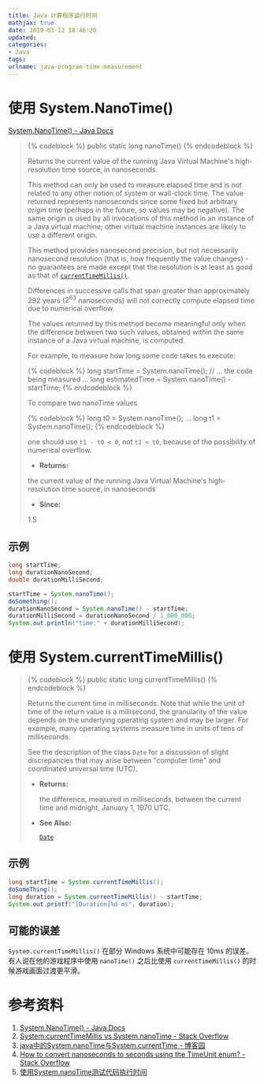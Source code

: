 ```yaml
---
title: Java 计算程序运行时间
mathjax: true
date: 2019-03-12 18:46:20
updated:
categories:
- Java
tags:
urlname: java-program-time-measurement
---
```




<!-- more -->

# 使用 System.NanoTime()

[System.NanoTime() - Java Docs](https://docs.oracle.com/javase/8/docs/api/java/lang/System.html#nanoTime--)

> {% codeblock %}
public static long nanoTime()
{% endcodeblock %}
>
> Returns the current value of the running Java Virtual Machine's high-resolution time source, in nanoseconds.
>
> This method can only be used to measure elapsed time and is not related to any other notion of system or wall-clock time. The value returned represents nanoseconds since some fixed but arbitrary *origin* time (perhaps in the future, so values may be negative). The same origin is used by all invocations of this method in an instance of a Java virtual machine; other virtual machine instances are likely to use a different origin.
>
> This method provides nanosecond precision, but not necessarily nanosecond resolution (that is, how frequently the value changes) - no guarantees are made except that the resolution is at least as good as that of [`currentTimeMillis()`](https://docs.oracle.com/javase/8/docs/api/java/lang/System.html#currentTimeMillis--).
>
> Differences in successive calls that span greater than approximately 292 years ($2^{63}$ nanoseconds) will not correctly compute elapsed time due to numerical overflow.
>
> The values returned by this method become meaningful only when the difference between two such values, obtained within the same instance of a Java virtual machine, is computed.
>
> For example, to measure how long some code takes to execute:
>
> {% codeblock %}
long startTime = System.nanoTime();
// ... the code being measured ...
long estimatedTime = System.nanoTime() - startTime;
{% endcodeblock %}
>
> To compare two nanoTime values
>
> {% codeblock %}
long t0 = System.nanoTime();
...
long t1 = System.nanoTime();
{% endcodeblock %}
>
> one should use `t1 - t0 < 0`, not `t1 < t0`, because of the possibility of numerical overflow.
>
> - **Returns:**
>
> the current value of the running Java Virtual Machine's high-resolution time source, in nanoseconds
>
> - **Since:**
>
> 1.5
>

## 示例

```java
long startTime;
long durationNanoSecond;
double durationMilliSecond;

startTime = System.nanoTime();
doSomething();
durationNanoSecond = System.nanoTime() - startTime;
durationMilliSecond = durationNanoSecond / 1_000_000;
System.out.println("time:" + durationMilliSecond);
```

# 使用 System.currentTimeMillis()

> {% codeblock %}
public static long currentTimeMillis()
{% endcodeblock %}
>
> Returns the current time in milliseconds. Note that while the unit of time of the return value is a millisecond, the granularity of the value depends on the underlying operating system and may be larger. For example, many operating systems measure time in units of tens of milliseconds.
>
> See the description of the class `Date` for a discussion of slight discrepancies that may arise between "computer time" and coordinated universal time (UTC).
>
> - **Returns:**
>
>   the difference, measured in milliseconds, between the current time and midnight, January 1, 1970 UTC.
>
> - **See Also:**
>
>   [`Date`](https://docs.oracle.com/javase/8/docs/api/java/util/Date.html)

## 示例

```java
long startTime = System.currentTimeMillis();
doSomeThing();
long duration = System.currentTimeMillis() - startTime;
System.out.printf("[Duration]%d ms", duration);
```

## 可能的误差

`System.currentTimeMillis()` 在部分 Windows 系统中可能存在 10ms 的误差。有人说在他的游戏程序中使用 `nanoTime()` 之后比使用 `currentTimeMillis()` 的时候游戏画面过渡更平滑。

# 参考资料

1. [System.NanoTime() - Java Docs](https://docs.oracle.com/javase/8/docs/api/java/lang/System.html#nanoTime--)
2. [System.currentTimeMillis vs System.nanoTime - Stack Overflow](https://stackoverflow.com/questions/351565/system-currenttimemillis-vs-system-nanotime)
3. [java中的System.nanoTime与System.currentTime - 博客园](https://www.cnblogs.com/_programmer/p/3396933.html)
4. [How to convert nanoseconds to seconds using the TimeUnit enum?  - Stack Overflow](https://stackoverflow.com/questions/924208/how-to-convert-nanoseconds-to-seconds-using-the-timeunit-enum)
5. [使用System.nanoTime测试代码执行时间](http://wengyiming.cn/2016/11/02/%E4%BD%BF%E7%94%A8System-nanoTime%E6%B5%8B%E8%AF%95%E4%BB%A3%E7%A0%81%E6%89%A7%E8%A1%8C%E6%97%B6%E9%97%B4/)